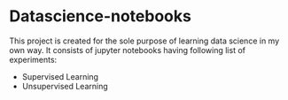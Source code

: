 # Datascience-notebooks

This project is created for the sole purpose of learning data science in my own way. It consists of jupyter notebooks having following list of experiments:
* Supervised Learning
* Unsupervised Learning
